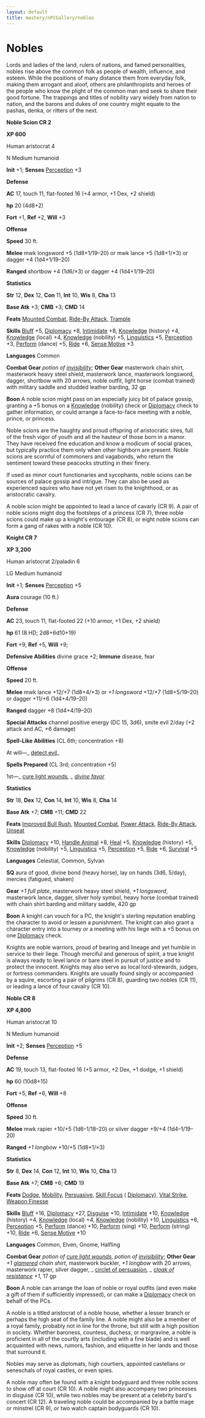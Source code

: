 ```yaml
---
layout: default
title: mastery/nPCGallery/nobles
---
```

# Nobles

Lords and ladies of the land, rulers of nations, and famed personalities, nobles rise above the common folk as people of wealth, influence, and esteem. While the positions of many distance them from everyday folk, making them arrogant and aloof, others are philanthropists and heroes of the people who know the plight of the common man and seek to share their good fortune. The trappings and titles of nobility vary widely from nation to nation, and the barons and dukes of one country might equate to the pashas, denka, or ritters of the next.

**Noble Scion CR 2**

**XP 600**

Human aristocrat 4

N Medium humanoid

**Init** +1; **Senses** [Perception](../../skills/perception#_perception) +3

**Defense**

**AC** 17, touch 11, flat-footed 16 (+4 armor, +1 Dex, +2 shield)

**hp** 20 (4d8+2)

**Fort** +1, **Ref** +2, **Will** +3

**Offense**

**Speed** 30 ft.

**Melee** mwk longsword +5 (1d8+1/19–20) or mwk lance +5 (1d8+1/×3) or dagger +4 (1d4+1/19–20)

**Ranged** shortbow +4 (1d6/×3) or dagger +4 (1d4+1/19–20)

**Statistics**

**Str** 12, **Dex** 12, **Con** 11, **Int** 10, **Wis** 8, **Cha** 13

**Base Atk** +3; **CMB** +3; **CMD** 14

**Feats** [Mounted Combat](../../feats#_mounted-combat), [Ride-By Attack](../../feats#_ride-by-attack), [Trample](../../feats#_trample)

**Skills** [Bluff](../../skills/bluff#_bluff) +5, [Diplomacy](../../skills/diplomacy#_diplomacy) +8, [Intimidate](../../skills/intimidate#_intimidate) +8, [Knowledge](../../skills/knowledge#_knowledge) (history) +4, [Knowledge](../../skills/knowledge#_knowledge) (local) +4, [Knowledge](../../skills/knowledge#_knowledge) (nobility) +5, [Linguistics](../../skills/linguistics#_linguistics) +5, [Perception](../../skills/perception#_perception) +3, [Perform](../../skills/perform#_perform) (dance) +5, [Ride](../../skills/ride#_ride) +6, [Sense Motive](../../skills/senseMotive#_sense-motive) +3

**Languages** Common

**Combat Gear** _potion of [invisibility](../../spells/invisibility#_invisibility)_; **Other Gear** masterwork chain shirt, masterwork heavy steel shield, masterwork lance, masterwork longsword, dagger, shortbow with 20 arrows, noble outfit, light horse (combat trained) with military saddle and studded leather barding, 32 gp

**Boon** A noble scion might pass on an especially juicy bit of palace gossip, granting a +5 bonus on a [Knowledge](../../skills/knowledge#_knowledge) (nobility) check or [Diplomacy](../../skills/diplomacy#_diplomacy) check to gather information, or could arrange a face-to-face meeting with a noble, prince, or princess.

Noble scions are the haughty and proud offspring of aristocratic sires, full of the fresh vigor of youth and all the hauteur of those born in a manor. They have received fine education and know a modicum of social graces, but typically practice them only when other highborn are present. Noble scions are scornful of commoners and vagabonds, who return the sentiment toward these peacocks strutting in their finery.

If used as minor court functionaries and sycophants, noble scions can be sources of palace gossip and intrigue. They can also be used as experienced squires who have not yet risen to the knighthood, or as aristocratic cavalry.

A noble scion might be appointed to lead a lance of cavarly (CR 9). A pair of noble scions might dog the footsteps of a princess (CR 7), three noble scions could make up a knight's entourage (CR 8), or eight noble scions can form a gang of rakes with a noble (CR 10).

**Knight CR 7**

**XP 3,200**

Human aristocrat 2/paladin 6

LG Medium humanoid

**Init** +1; **Senses** [Perception](../../skills/perception#_perception) +5

**Aura** courage (10 ft.)

**Defense**

**AC** 23, touch 11, flat-footed 22 (+10 armor, +1 Dex, +2 shield)

**hp** 61 (8 HD; 2d8+6d10+19)

**Fort** +9, **Ref** +5, **Will** +9;

**Defensive Abilities** divine grace +2; **Immune** disease, fear

**Offense**

**Speed** 20 ft.

**Melee** mwk lance +12/+7 (1d8+4/×3) or _+1 longsword_ +12/+7 (1d8+5/19–20) or dagger +11/+6 (1d4+4/19–20)

**Ranged** dagger +8 (1d4+4/19–20)

**Special Attacks** channel positive energy (DC 15, 3d6), smite evil 2/day (+2 attack and AC, +6 damage)

**Spell-Like Abilities** (CL 6th; concentration +8)

At will—_ [detect evil](../../spells/detectEvil#_detect-evil)_

**Spells Prepared** (CL 3rd; concentration +5)

1st—_ [cure light wounds](../../spells/cureLightWounds#_cure-light-wounds)_, _ [divine favor](../../spells/divineFavor#_divine-favor)_

**Statistics**

**Str** 18, **Dex** 12, **Con** 14, **Int** 10, **Wis** 8, **Cha** 14

**Base Atk** +7; **CMB** +11; **CMD** 22

**Feats** [Improved Bull Rush](../../feats#_improved-bull-rush), [Mounted Combat](../../feats#_mounted-combat), [Power Attack](../../feats#_power-attack), [Ride-By Attack](../../feats#_ride-by-attack), [Unseat](../../feats#_unseat)

**Skills** [Diplomacy](../../skills/diplomacy#_diplomacy) +10, [Handle Animal](../../skills/handleAnimal#_handle-animal) +8, [Heal](../../skills/heal#_heal) +5, [Knowledge](../../skills/knowledge#_knowledge) (history) +5, [Knowledge](../../skills/knowledge#_knowledge) (nobility) +5, [Linguistics](../../skills/linguistics#_linguistics) +5, [Perception](../../skills/perception#_perception) +5, [Ride](../../skills/ride#_ride) +6, [Survival](../../skills/survival#_survival) +5

**Languages** Celestial, Common, Sylvan

**SQ** aura of good, divine bond (heavy horse), lay on hands (3d6, 5/day), mercies (fatigued, shaken)

**Gear** _+1 full plate_, masterwork heavy steel shield, _+1 longsword_, masterwork lance, dagger, silver holy symbol, heavy horse (combat trained) with chain shirt barding and military saddle, 420 gp

**Boon** A knight can vouch for a PC, the knight's sterling reputation enabling the character to avoid or lessen a punishment. The knight can also grant a character entry into a tourney or a meeting with his liege with a +5 bonus on one [Diplomacy](../../skills/diplomacy#_diplomacy) check.

Knights are noble warriors, proud of bearing and lineage and yet humble in service to their liege. Though merciful and generous of spirit, a true knight is always ready to level lance or bare steel in pursuit of justice and to protect the innocent. Knights may also serve as local lord-stewards, judges, or fortress commanders. Knights are usually found singly or accompanied by a squire, escorting a pair of pilgrims (CR 8), guarding two nobles (CR 11), or leading a lance of four cavalry (CR 10).

**Noble CR 8**

**XP 4,800**

Human aristocrat 10

N Medium humanoid

**Init** +2; **Senses** [Perception](../../skills/perception#_perception) +5

**Defense**

**AC** 19, touch 13, flat-footed 16 (+5 armor, +2 Dex, +1 dodge, +1 shield)

**hp** 60 (10d8+15)

**Fort** +5, **Ref** +6, **Will** +8

**Offense**

**Speed** 30 ft.

**Melee** mwk rapier +10/+5 (1d6–1/18–20) or silver dagger +9/+4 (1d4–1/19–20)

**Ranged** _+1 longbow_ +10/+5 (1d8+1/×3)

**Statistics**

**Str** 8, **Dex** 14, **Con** 12, **Int** 10, **Wis** 10, **Cha** 13

**Base Atk** +7; **CMB** +6; **CMD** 19

**Feats** [Dodge](../../feats#_dodge), [Mobility](../../feats#_mobility), [Persuasive](../../feats#_persuasive), [Skill Focus](../../feats#_skill-focus) ( [Diplomacy](../../skills/diplomacy#_diplomacy)), [Vital Strike](../../feats#_vital-strike), [Weapon Finesse](../../feats#_weapon-finesse)

**Skills** [Bluff](../../skills/bluff#_bluff) +16, [Diplomacy](../../skills/diplomacy#_diplomacy) +27, [Disguise](../../skills/disguise#_disguise) +10, [Intimidate](../../skills/intimidate#_intimidate) +10, [Knowledge](../../skills/knowledge#_knowledge) (history) +4, [Knowledge](../../skills/knowledge#_knowledge) (local) +4, [Knowledge](../../skills/knowledge#_knowledge) (nobility) +10, [Linguistics](../../skills/linguistics#_linguistics) +6, [Perception](../../skills/perception#_perception) +5, [Perform](../../skills/perform#_perform) (dance) +10, [Perform](../../skills/perform#_perform) (sing) +10, [Perform](../../skills/perform#_perform) (string) +10, [Ride](../../skills/ride#_ride) +6, [Sense Motive](../../skills/senseMotive#_sense-motive) +10

**Languages** Common, Elven, Gnome, Halfling

**Combat Gear** _potion of [cure light wounds](../../spells/cureLightWounds#_cure-light-wounds)_, _potion of [invisibility](../../spells/invisibility#_invisibility)_; **Other Gear** _+1 [glamered](../../magicItems/armor#_armor-glamered) chain shirt_, masterwork buckler, _+1 longbow_ with 20 arrows, masterwork rapier, silver dagger, _ [circlet of persuasion](../../magicItems/wondrousItems#_circlet-of-persuasion)_, _ [cloak of resistance](../../magicItems/wondrousItems#_cloak-of-resistance) +1_, 17 gp

**Boon** A noble can arrange the loan of noble or royal outfits (and even make a gift of them if sufficiently impressed), or can make a [Diplomacy](../../skills/diplomacy#_diplomacy) check on behalf of the PCs.

A noble is a titled aristocrat of a noble house, whether a lesser branch or perhaps the high seat of the family line. A noble might also be a member of a royal family, probably not in line for the throne, but still with a high position in society. Whether baroness, countess, duchess, or margravine, a noble is proficient in all of the courtly arts (including with a fine blade) and is well acquainted with news, rumors, fashion, and etiquette in her lands and those that surround it.

Nobles may serve as diplomats, high courtiers, appointed castellans or seneschals of royal castles, or even spies.

A noble may often be found with a knight bodyguard and three noble scions to show off at court (CR 10). A noble might also accompany two princesses in disguise (CR 10), while two nobles may be present at a celebrity bard's concert (CR 12). A traveling noble could be accompanied by a battle mage or minstrel (CR 9), or two watch captain bodyguards (CR 10).

